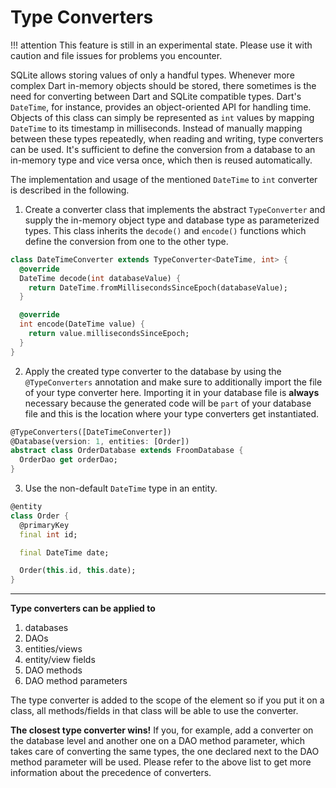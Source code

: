 # Type Converters

!!! attention
    This feature is still in an experimental state.
    Please use it with caution and file issues for problems you encounter.

SQLite allows storing values of only a handful types.
Whenever more complex Dart in-memory objects should be stored, there sometimes is the need for converting between Dart and SQLite compatible types.
Dart's `DateTime`, for instance, provides an object-oriented API for handling time.
Objects of this class can simply be represented as `int` values by mapping `DateTime` to its timestamp in milliseconds.
Instead of manually mapping between these types repeatedly, when reading and writing, type converters can be used.
It's sufficient to define the conversion from a database to an in-memory type and vice versa once, which then is reused automatically.

The implementation and usage of the mentioned `DateTime` to `int` converter is described in the following.

1. Create a converter class that implements the abstract `TypeConverter` and supply the in-memory object type and database type as parameterized types.
   This class inherits the `decode()` and `encode()` functions which define the conversion from one to the other type.
```dart
class DateTimeConverter extends TypeConverter<DateTime, int> {
  @override
  DateTime decode(int databaseValue) {
    return DateTime.fromMillisecondsSinceEpoch(databaseValue);
  }

  @override
  int encode(DateTime value) {
    return value.millisecondsSinceEpoch;
  }
}
```

2. Apply the created type converter to the database by using the `@TypeConverters` annotation and make sure to additionally import the file of your type converter here.
   Importing it in your database file is **always** necessary because the generated code will be `part` of your database file and this is the location where your type converters get instantiated.
```dart
@TypeConverters([DateTimeConverter])
@Database(version: 1, entities: [Order])
abstract class OrderDatabase extends FroomDatabase {
  OrderDao get orderDao;
}
```

3. Use the non-default `DateTime` type in an entity.
```dart
@entity
class Order {
  @primaryKey
  final int id;

  final DateTime date;

  Order(this.id, this.date);
}
```

---

**Type converters can be applied to**

1. databases
1. DAOs
1. entities/views
1. entity/view fields
1. DAO methods
1. DAO method parameters

The type converter is added to the scope of the element so if you put it on a class, all methods/fields in that class will be able to use the converter.

**The closest type converter wins!**
If you, for example, add a converter on the database level and another one on a DAO method parameter, which takes care of converting the same types, the one declared next to the DAO method parameter will be used.
Please refer to the above list to get more information about the precedence of converters.
